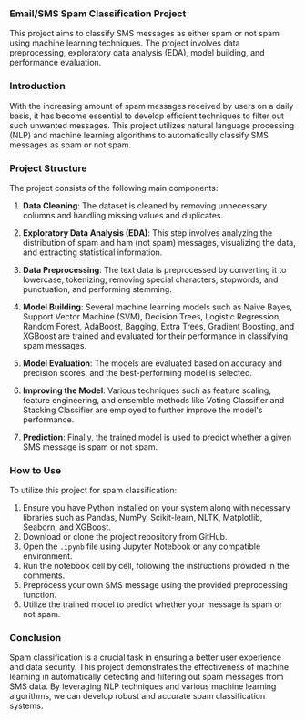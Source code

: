 
### Email/SMS Spam Classification Project

This project aims to classify SMS messages as either spam or not spam using machine learning techniques. The project involves data preprocessing, exploratory data analysis (EDA), model building, and performance evaluation.

### Introduction

With the increasing amount of spam messages received by users on a daily basis, it has become essential to develop efficient techniques to filter out such unwanted messages. This project utilizes natural language processing (NLP) and machine learning algorithms to automatically classify SMS messages as spam or not spam.

### Project Structure

The project consists of the following main components:

1. **Data Cleaning**: The dataset is cleaned by removing unnecessary columns and handling missing values and duplicates.

2. **Exploratory Data Analysis (EDA)**: This step involves analyzing the distribution of spam and ham (not spam) messages, visualizing the data, and extracting statistical information.

3. **Data Preprocessing**: The text data is preprocessed by converting it to lowercase, tokenizing, removing special characters, stopwords, and punctuation, and performing stemming.

4. **Model Building**: Several machine learning models such as Naive Bayes, Support Vector Machine (SVM), Decision Trees, Logistic Regression, Random Forest, AdaBoost, Bagging, Extra Trees, Gradient Boosting, and XGBoost are trained and evaluated for their performance in classifying spam messages.

5. **Model Evaluation**: The models are evaluated based on accuracy and precision scores, and the best-performing model is selected.

6. **Improving the Model**: Various techniques such as feature scaling, feature engineering, and ensemble methods like Voting Classifier and Stacking Classifier are employed to further improve the model's performance.

7. **Prediction**: Finally, the trained model is used to predict whether a given SMS message is spam or not spam.

### How to Use

To utilize this project for spam classification:

1. Ensure you have Python installed on your system along with necessary libraries such as Pandas, NumPy, Scikit-learn, NLTK, Matplotlib, Seaborn, and XGBoost.
2. Download or clone the project repository from GitHub.
3. Open the `.ipynb` file using Jupyter Notebook or any compatible environment.
4. Run the notebook cell by cell, following the instructions provided in the comments.
5. Preprocess your own SMS message using the provided preprocessing function.
6. Utilize the trained model to predict whether your message is spam or not spam.

### Conclusion

Spam classification is a crucial task in ensuring a better user experience and data security. This project demonstrates the effectiveness of machine learning in automatically detecting and filtering out spam messages from SMS data. By leveraging NLP techniques and various machine learning algorithms, we can develop robust and accurate spam classification systems.
